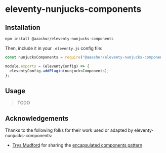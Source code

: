 # eleventy-nunjucks-components

## Installation

```bash
npm install @aaashur/eleventy-nunjucks-components
```

Then, include it in your `.eleventy.js` config file:

```javascript
const nunjucksComponents = require("@aaashur/eleventy-nunjucks-components");

module.exports = (eleventyConfig) => {
  eleventyConfig.addPlugin(nunjucksComponents);
};
```

## Usage

> TODO

## Acknowledgements

Thanks to the following folks for their work used or adapted by eleventy-nunjucks-components:

- [Trys Mudford](https://twitter.com/trysmudford) for sharing the [encapsulated components pattern](https://www.trysmudford.com/blog/encapsulated-11ty-components/)
